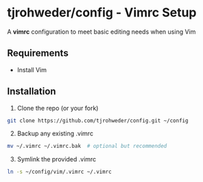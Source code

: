 # tjrohweder/config - Vimrc Setup

A **vimrc** configuration to meet basic editing needs when using Vim

## Requirements

- Install Vim

## Installation

1. Clone the repo (or your fork)
```bash
git clone https://github.com/tjrohweder/config.git ~/config
```

2. Backup any existing .vimrc
```bash
mv ~/.vimrc ~/.vimrc.bak  # optional but recommended
```

3. Symlink the provided .vimrc
```bash
ln -s ~/config/vim/.vimrc ~/.vimrc
```
